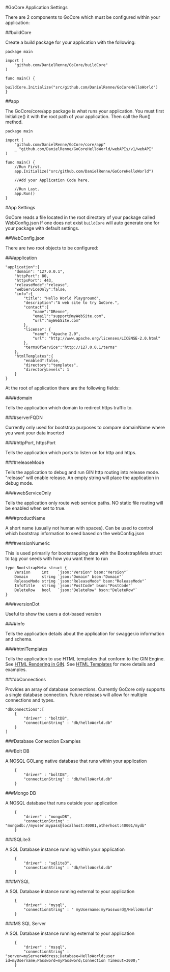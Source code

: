 #GoCore Application Settings

There are 2 components to GoCore which must be configured within your application:

##buildCore

Create a build package for your application with the following:

	package main

	import (
		"github.com/DanielRenne/GoCore/buildCore"
	)
	
	func main() {
		buildCore.Initialize("src/github.com/DanielRenne/GoCoreHelloWorld")
	}

##app

The GoCore/core/app package is what runs your application.  You must first Initialize() it with the root path of your application.  Then call the Run() method.
	
	package main
	
	import (
		"github.com/DanielRenne/GoCore/core/app"
		_ "github.com/DanielRenne/GoCoreHelloWorld/webAPIs/v1/webAPI"
	)
	
	func main() {
		//Run First.
		app.Initialize("src/github.com/DanielRenne/GoCoreHelloWorld")
	
		//Add your Application Code here.
	
		//Run Last.
		app.Run()
	}

#App Settings

GoCore reads a file located in the root directory of your package called WebConfig.json  If one does not exist `buildCore` will auto generate one for your package with default settings.

##WebConfig.json

There are two root objects to be configured:

###application



	"application":{
	    "domain": "127.0.0.1",
	    "httpPort": 80,
	    "httpsPort": 443, 
	    "releaseMode":"release",
	    "webServiceOnly":false,
	    "info":{
	    	"title": "Hello World Playground",
	    	"description":"A web site to try GoCore.",
	    	"contact":{
	    		"name":"DRenne",
	    		"email":"support@myWebSite.com",
	    		"url":"myWebSite.com"
	    	},
	    	"license": {
	    		"name": "Apache 2.0",
	  			"url": "http://www.apache.org/licenses/LICENSE-2.0.html"
	    	},
	    	"termsOfService":"http://127.0.0.1/terms"
	    },
		"htmlTemplates":{
			"enabled":false,
			"directory":"templates",
			"directoryLevels": 1
		}
	}

At the root of application there are the following fields:

####domain

Tells the application which domain to redirect https traffic to.

####serverFQDN

Currently only used for bootstrap purposes to compare domainName where you want your data inserted

####httpPort, httpsPort

Tells the application which ports to listen on for http and https.

####releaseMode

Tells the application to debug and run GIN http routing into release mode.  "release" will enable release.  An empty string will place the application in debug mode.

####webServiceOnly

Tells the application only route web service paths.  NO static file routing will be enabled when set to true.

####productName

A short name (usually not human with spaces).  Can be used to control which bootstrap information to seed based on the webConfig.json

####versionNumeric

This is used primarily for bootstrapping data with the BootstrapMeta struct to tag your seeds with how you want them to run

```
type BootstrapMeta struct {
	Version     int    `json:"Version" bson:"Version"`
	Domain      string `json:"Domain" bson:"Domain"`
	ReleaseMode string `json:"ReleaseMode" bson:"ReleaseMode"`
	InfoTitle   string `json:"PostCode" bson:"PostCode"`
	DeleteRow   bool   `json:"DeleteRow" bson:"DeleteRow"`
}
```

####versionDot

Useful to show the users a dot-based version

####info

Tells the application details about the application for swagger.io information and schema.

####htmlTemplates

Tells the application to use HTML templates that conform to the GIN Engine.  See [HTML Rendering in GIN](https://github.com/gin-gonic/gin#html-rendering]).  See [HTML Templates](https://github.com/DanielRenne/GoCore/blob/master/doc/HTML_Templates.md) for more details and examples.


###dbConnections

Provides an array of database connections.  Currently GoCore only supports a single database connection.  Future releases will allow for multiple connections and types.

	"dbConnections":[
		{
			"driver" : "boltDB",
			"connectionString" : "db/helloWorld.db"
		}
	]
###Database Connection Examples

###Bolt DB

A NOSQL GOLang native database that runs within your application

		{
			"driver" : "boltDB",
			"connectionString" : "db/helloWorld.db"
		}

###Mongo DB

A NOSQL database that runs outside your application

		{
			"driver" : "mongoDB",
			"connectionString" : "mongodb://myuser:mypass@localhost:40001,otherhost:40001/mydb"
		}

###SQLite3

A SQL Database instance running within your application

		{
			"driver" : "sqlite3",
			"connectionString" : "db/helloWorld.db"
		}

###MYSQL

A SQL Database instance running external to your application

		{
			"driver" : "mysql",
			"connectionString" : " myUsername:myPassword@/HelloWorld"
		}

###MS SQL Server

A SQL Database instance running external to your application

		{
			"driver" : "mssql",
			"connectionString" : "server=myServerAddress;Database=HelloWorld;user id=myUsername;Password=myPassword;Connection Timeout=3000;"
		}
